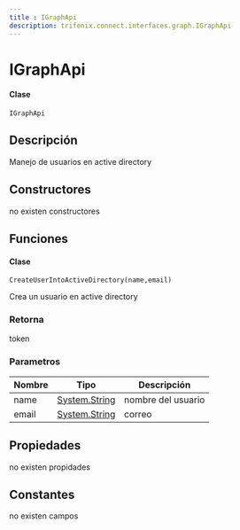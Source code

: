```yaml
---
title : IGraphApi
description: trifenix.connect.interfaces.graph.IGraphApi
---
```


# IGraphApi

<CodeBlock slots = 'heading, code' repeat = '1' languages = 'C#' />

#### Clase
```
IGraphApi
```

## Descripción
Manejo de usuarios en active directory
## Constructores

no existen constructores


## Funciones


<CodeBlock slots = 'heading, code' repeat = '1' languages = 'C#' />

#### Clase
```
CreateUserIntoActiveDirectory(name,email)
```


Crea un usuario en active directory
### Retorna
token
### Parametros
| Nombre | Tipo | Descripción |
| ------ | ---- | ----------- |
| name | [System.String](http://msdn.microsoft.com/query/dev14.query?appId=Dev14IDEF1&l=EN-US&k=k:System.String 'System.String') | nombre del usuario |
| email | [System.String](http://msdn.microsoft.com/query/dev14.query?appId=Dev14IDEF1&l=EN-US&k=k:System.String 'System.String') | correo |
## Propiedades

no existen propidades

## Constantes
no existen campos

